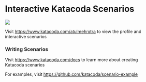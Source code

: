 # Interactive Katacoda Scenarios

[![](http://shields.katacoda.com/katacoda/atulmehrotra/count.svg)](https://www.katacoda.com/atulmehrotra "Get your profile on Katacoda.com")

Visit https://www.katacoda.com/atulmehrotra to view the profile and interactive scenarios

### Writing Scenarios
Visit https://www.katacoda.com/docs to learn more about creating Katacoda scenarios

For examples, visit https://github.com/katacoda/scenario-example
